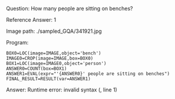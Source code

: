 Question: How many people are sitting on benches?

Reference Answer: 1

Image path: ./sampled_GQA/341921.jpg

Program:

```
BOX0=LOC(image=IMAGE,object='bench')
IMAGE0=CROP(image=IMAGE,box=BOX0)
BOX1=LOC(image=IMAGE0,object='person')
ANSWER0=COUNT(box=BOX1)
ANSWER1=EVAL(expr="'{ANSWER0}' people are sitting on benches")
FINAL_RESULT=RESULT(var=ANSWER1)
```
Answer: Runtime error: invalid syntax (<string>, line 1)

